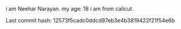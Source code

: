 i am Neehar Narayan.
my age: 18
i am from calicut.

Last commit hash: 12573f5cadc0ddcd97eb3e4b3819422f21f54e6b